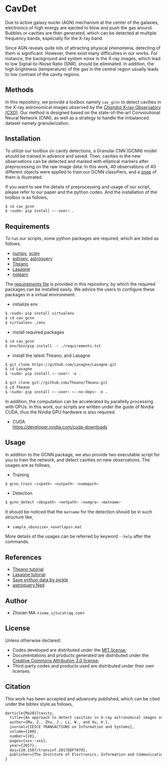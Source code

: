 # CavDet
Due to active galaxy nuclei (AGN) mechanism at the center of the galaxies, electronics of high energy are ejected to blow and push the gas around. Bubbles or cavities are then generated, which can be detected at multiple frequency bands, especially for the X-ray band. 

Since AGN reveals quite lots of attracting physical phenomena, detecting of them is significant. However, there exist many difficulties in our works. For instance, the background and system noise in the X-ray images, which lead to low Signal-to-Noise Ratio (SNR), should be eliminated. In addition, the high brightness (temperature) of the gas in the central region usually leads to low contrast of the cavity regions. 

## Methods
In this repository, we provide a toolbox namely `cav_gcnn` to detect cavities in the X-ray astronomical images observed by the [*Chandra* X-ray Observatory (CXO)](http://cxc.harvard.edu/). Our method is designed based on the state-of-the-art Convolutional Neural Network (CNN), as well as a strategy to handle the imbalanced dataset namely granularization.

## Installation
To utilize our toolbox on cavity detections, a Granular CNN (GCNN) model should be trained in advance and saved. Then, cavities in the new observations can be detected and marked with elliptical markers after preprocessing on the raw image data. In this work, 40 observations of 40 different objects were applied to train our GCNN classifiers, and a [snap](https://github.com/myinxd/cav_gcnn/blob/master/samples/samples.png) of them is illustrated.

If you want to see the details of preprocessing and usage of our script, please refer to our paper<TODO> and the python codes. And the installation of the toolbox is as follows,

```sh
$ cd cav_gcnn
$ <sudo> pip install <--user> . 
```

## Requirements
To run our scripts, some python packages are required, which are listed as follows.

- [numpy](http://www.numpy.org/), [scipy](https://www.scipy.org/)
- [astropy](http://docs.astropy.org/en/stable/), [astroquery](http://astroquery.readthedocs.io/en/latest/)
- [Theano](http://www.deeplearning.net/software/theano/) 
- [Lasagne](http://lasagne.readthedocs.io/en/latest/) 
- [nolearn](http://pythonhosted.org/nolearn/lasagne.html)

The [requirements file](https://github.com/myinxd/cav_gcnn/blog/master/requirements.txt) is provided in this repository, by which the required packages can be installed easily. We advice the users to configure these packages in a virtual environment.

- initialize env
```sh
$ <sudo> pip install virtualenv
$ cd cav_gcnn
$ virtualenv ./env
```
- install required packages
```sh
$ cd cav_gcnn
$ env/bin/pip install -r ./requirements.txt
``` 
- install the latest Theano, and Lasagne
```sh
$ git clone https://github.com/Lasagne/Lasagne.git
$ cd Lasagne
$ <sudo> pip install <--user> -e .
```
```sh
$ git clone git://github.com/Theano/Theano.git
$ cd Theano
$ <sudo> pip install <--user> <--no-deps> -e .
```
In addition, the computation can be accelerated by parallelly processing with GPUs. In this work, our scripts are written under the guide of Nvidia CUDA, thus the Nvidia GPU hardware is also required.

- CUDA  
  https://developer.nvidia.com/cuda-downloads

## Usage
In addition to the GCNN package, we also provide two executable script for you to train the network, and detect cavities on new observations. The usages are as follows,
- Training
```sh
$ gcnn_train <inpath> <outpath> <numepoch>
```
- Detection
```sh
$ gcnn_detect <obspath> <netpath> <numgra> <matname>
```

It should be noticed that the `matname` for the detection should be in such structure like, 
- `sample_<boxsize>_<overlaps>.mat`

More details of the usages can be referred by keyword `--help` after the commands.

## References
- [Theano tutorial](http://www.deeplearning.net/software/theano/)
- [Lasagne tutorial](http://lasagne.readthedocs.io/en/latest/user/tutorial.html)
- [Save python data by pickle](http://www.cnblogs.com/pzxbc/archive/2012/03/18/2404715.html)
- [astroquery.Ned](http://astroquery.readthedocs.io/en/latest/ned/ned.html)

## Author
- Zhixian MA <`zxma_sjtu(at)qq.com`>

## License
Unless otherwise declared:

- Codes developed are distributed under the [MIT license](https://opensource.org/licenses/mit-license.php);
- Documentations and products generated are distributed under the [Creative Commons Attribution 3.0 license](https://creativecommons.org/licenses/by/3.0/us/deed.en_US);
- Third-party codes and products used are distributed under their own licenses.

## Citation
This work has been accepted and advancely published, which can be cited under the bibtex style as follows,
```tex
@article{Ma2017cavity,
  title={An approach to detect cavities in X-ray astronomical images using granular convolutional neural networks},
  author={Ma, Z., Zhu, J., Li, W., and Xu, H.},
  journal={IEICE TRANSACTIONS on Information and Systems},
  volume={100},
  number={10},
  pages={xxx--xxx},
  year={2017},
  doi={10.1587/transinf.2017EDP7079},
  publisher={The Institute of Electronics, Information and Communication Engineers}
}
```

